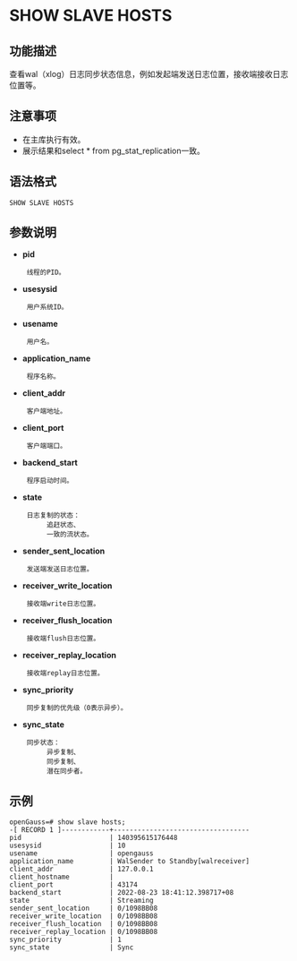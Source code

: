 # SHOW SLAVE HOSTS 

## 功能描述<a name="zh-cn_topic_0283137542_zh-cn_topic_0237122167_zh-cn_topic_0059778902_s86b6c9741c7741d3976c5e358e8d5486"></a>

查看wal（xlog）日志同步状态信息，例如发起端发送日志位置，接收端接收日志位置等。

## 注意事项<a name="zh-cn_topic_0283137542_zh-cn_topic_0237122167_zh-cn_topic_0059778902_sdd2da7fe44624eb99ee77013ff96c6bd"></a>

-  在主库执行有效。
-  展示结果和select * from pg_stat_replication一致。

## 语法格式<a name="zh-cn_topic_0283137542_zh-cn_topic_0237122167_zh-cn_topic_0059778902_se242be9719f44731b261539dbd42d7b9"></a>

```
SHOW SLAVE HOSTS

```

## 参数说明<a name="zh-cn_topic_0283137542_zh-cn_topic_0237122167_zh-cn_topic_0059778902_s06dfa4f09bfd4e0d9826a80e6a91b0a6"></a>

- **pid**

       线程的PID。

- **usesysid**

       用户系统ID。

- **usename**

       用户名。

- **application_name**

       程序名称。

- **client_addr**

       客户端地址。

- **client_port**

       客户端端口。

- **backend_start**

       程序启动时间。

- **state**

       日志复制的状态：
            追赶状态、
            一致的流状态。

- **sender_sent_location**

       发送端发送日志位置。

- **receiver_write_location**

       接收端write日志位置。

- **receiver_flush_location**

       接收端flush日志位置。

- **receiver_replay_location**

       接收端replay日志位置。

- **sync_priority**

       同步复制的优先级（0表示异步）。

- **sync_state**
            
       同步状态：
            异步复制、
            同步复制、
            潜在同步者。

## 示例<a name="zh-cn_topic_0283137542_zh-cn_topic_0237122167_zh-cn_topic_0059778902_sfff14489321642278317cf06cd89810d"></a>

```
openGauss=# show slave hosts;
-[ RECORD 1 ]------------+----------------------------------
pid                      | 140395615176448
usesysid                 | 10
usename                  | opengauss
application_name         | WalSender to Standby[walreceiver]
client_addr              | 127.0.0.1
client_hostname          |
client_port              | 43174
backend_start            | 2022-08-23 18:41:12.398717+08
state                    | Streaming
sender_sent_location     | 0/1098BB08
receiver_write_location  | 0/1098BB08
receiver_flush_location  | 0/1098BB08
receiver_replay_location | 0/1098BB08
sync_priority            | 1
sync_state               | Sync
```
